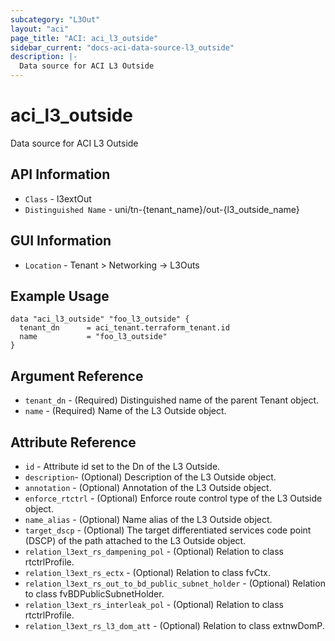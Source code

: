 ```yaml
---
subcategory: "L3Out"
layout: "aci"
page_title: "ACI: aci_l3_outside"
sidebar_current: "docs-aci-data-source-l3_outside"
description: |-
  Data source for ACI L3 Outside
---
```


# aci_l3_outside #
Data source for ACI L3 Outside

## API Information ##

* `Class` - l3extOut
* `Distinguished Name` - uni/tn-{tenant_name}/out-{l3_outside_name}

## GUI Information ##

* `Location` - Tenant > Networking -> L3Outs

## Example Usage ##

```hcl
data "aci_l3_outside" "foo_l3_outside" {
  tenant_dn      = aci_tenant.terraform_tenant.id
  name           = "foo_l3_outside"
}
```

## Argument Reference ##
* `tenant_dn` - (Required) Distinguished name of the parent Tenant object.
* `name` - (Required) Name of the L3 Outside object.

## Attribute Reference

* `id` - Attribute id set to the Dn of the L3 Outside.
* `description`- (Optional) Description of the L3 Outside object.
* `annotation` - (Optional) Annotation of the L3 Outside object.
* `enforce_rtctrl` - (Optional) Enforce route control type of the L3 Outside object. 
* `name_alias` - (Optional) Name alias of the L3 Outside object.
* `target_dscp` - (Optional) The target differentiated services code point (DSCP) of the path attached to the L3 Outside object.
* `relation_l3ext_rs_dampening_pol` - (Optional) Relation to class rtctrlProfile.
* `relation_l3ext_rs_ectx` - (Optional) Relation to class fvCtx.
* `relation_l3ext_rs_out_to_bd_public_subnet_holder` - (Optional) Relation to class fvBDPublicSubnetHolder.
* `relation_l3ext_rs_interleak_pol` - (Optional) Relation to class rtctrlProfile.
* `relation_l3ext_rs_l3_dom_att` - (Optional) Relation to class extnwDomP.